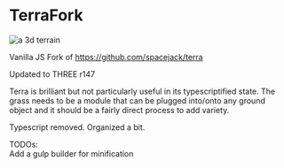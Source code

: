 # TerraFork

![a 3d terrain](https://kellycode.github.io/TerraFork/preview.jpg)

Vanilla JS Fork of https://github.com/spacejack/terra

Updated to THREE r147

Terra is brilliant but not particularly useful in its typescriptified state.  The grass needs to be a module that can be plugged into/onto any ground object and it should be a fairly direct process to add variety.

Typescript removed. 
Organized a bit.

TODOs:  
Add a gulp builder for minification  

